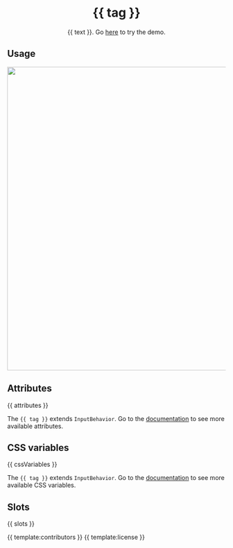 <h1 align="center">{{ tag }}</h1>
<p align="center">{{ text }}. Go <a href="{{ demo }}">here</a> to try the demo.</p>

## Usage
<a href="{{ demo }}" align="center">
  <img src="{{ img }}" width="700" />
</a>

## Attributes

{{ attributes }}

The `{{ tag }}` extends `InputBehavior`. Go to the [documentation](/src/lib/behavior/input) to see more available attributes.

## CSS variables

{{ cssVariables }}

The `{{ tag }}` extends `InputBehavior`. Go to the [documentation](/src/lib/behavior/input) to see more available CSS variables.

## Slots

{{ slots }}

{{ template:contributors }}
{{ template:license }}